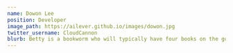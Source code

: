 ```yaml
---
name: Dowon Lee
position: Developer
image_path: https://ailever.github.io/images/dowon.jpg
twitter_username: CloudCannon
blurb: Betty is a bookworm who will typically have four books on the go.
---
```

